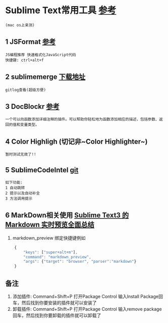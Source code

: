 # Sublime Text常用工具 [参考](https://www.jianshu.com/p/87fe1139f668)
	(mac os上亲测) 
	
## 1  JSFormat [参考](https://www.cnblogs.com/shenxiaolin/p/6337477.html)
	JS编程推荐 快速格式化JavaScript代码
	快捷键: ctrl+alt+f

## 2 sublimemerge [下载地址](https://www.sublimemerge.com/)
	gitlog查看(超级方便)
	
## 3 DocBlockr [参考](https://www.cnblogs.com/knyel/p/7850127.html)
	一个可以向函数添加详细注释的插件。可以帮助你轻松地为函数添加相应的描述，包括参数、返回的值和变量类型。

## 4 Color Highligh (切记非~Color Highlighter~) 
	暂时测试无效了!!

## 5 SublimeCodeIntel  [git](https://github.com/SublimeCodeIntel/SublimeCodeIntel)
	如下功能:
	1 自动跳转
	2 提示以及自动补全
	3 方法调用提示

## 6 MarkDown相关使用 [Sublime Text3 的 Markdown 实时预览全面总结](https://blog.csdn.net/qq_20011607/article/details/81370236)
1. markdown_preview 绑定快捷键例如
```js
	{ 
		"keys": ["super+alt+m"], 
		"command": "markdown_preview", 
		"args": {"target": "browser", "parser":"markdown"}  
	}
```

## 备注 
1. 添加插件:
	Command+Shift+P  打开Package Control
	输入Install Package回车，然后找到你要安装的插件就可以安装了
2. 卸载插件: 
	Command+Shift+P  打开Package Control
	输入remove package回车，然后找到你要卸载的插件就可以卸载了

